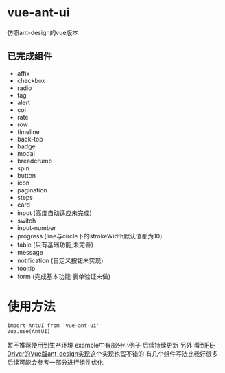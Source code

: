 # vue-ant-ui
仿照ant-design的vue版本

## 已完成组件
- affix
- checkbox
- radio
- tag
- alert
- col
- rate
- row
- timeline
- back-top
- badge
- modal
- breadcrumb
- spin
- button
- icon
- pagination
- steps
- card
- input (高度自动适应未完成)
- switch
- input-number
- progress (line与circle下的strokeWidth默认值都为10)
- table (只有基础功能,未完善)
- message
- notification (自定义按钮未实现)
- tooltip
- form (完成基本功能 表单验证未做)

# 使用方法
```
import AntUI from 'vue-ant-ui'
Vue.use(AntUI)
```
暂不推荐使用到生产环境
example中有部分小例子
后续持续更新
另外 看到[FE-Driver的Vue版ant-design实现](https://github.com/FE-Driver/vue-beauty)这个实现也蛮不错的 有几个组件写法比我好很多 后续可能会参考一部分进行组件优化
